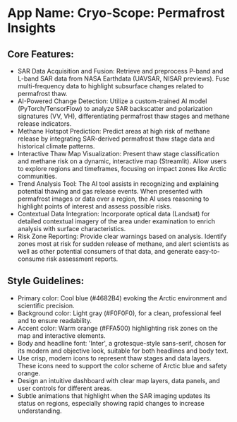 # **App Name**: Cryo-Scope: Permafrost Insights

## Core Features:

- SAR Data Acquisition and Fusion: Retrieve and preprocess P-band and L-band SAR data from NASA Earthdata (UAVSAR, NISAR previews). Fuse multi-frequency data to highlight subsurface changes related to permafrost thaw.
- AI-Powered Change Detection: Utilize a custom-trained AI model (PyTorch/TensorFlow) to analyze SAR backscatter and polarization signatures (VV, VH), differentiating permafrost thaw stages and methane release indicators.
- Methane Hotspot Prediction: Predict areas at high risk of methane release by integrating SAR-derived permafrost thaw stage data and historical climate patterns.
- Interactive Thaw Map Visualization: Present thaw stage classification and methane risk on a dynamic, interactive map (Streamlit). Allow users to explore regions and timeframes, focusing on impact zones like Arctic communities.
- Trend Analysis Tool: The AI tool assists in recognizing and explaining potential thawing and gas release events. When presented with permafrost images or data over a region, the AI uses reasoning to highlight points of interest and assess possible risks.
- Contextual Data Integration: Incorporate optical data (Landsat) for detailed contextual imagery of the area under examination to enrich analysis with surface characteristics.
- Risk Zone Reporting: Provide clear warnings based on analysis. Identify zones most at risk for sudden release of methane, and alert scientists as well as other potential consumers of that data, and generate easy-to-consume risk assessment reports.

## Style Guidelines:

- Primary color: Cool blue (#4682B4) evoking the Arctic environment and scientific precision.
- Background color: Light gray (#F0F0F0), for a clean, professional feel and to ensure readability.
- Accent color: Warm orange (#FFA500) highlighting risk zones on the map and interactive elements.
- Body and headline font: 'Inter', a grotesque-style sans-serif, chosen for its modern and objective look, suitable for both headlines and body text.
- Use crisp, modern icons to represent thaw stages and data layers. These icons need to support the color scheme of Arctic blue and safety orange.
- Design an intuitive dashboard with clear map layers, data panels, and user controls for different areas.
- Subtle animations that highlight when the SAR imaging updates its status on regions, especially showing rapid changes to increase understanding.